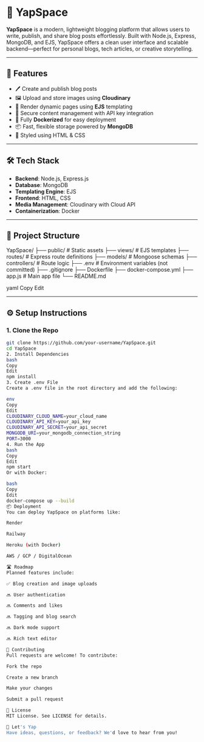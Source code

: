 # 📝 YapSpace

**YapSpace** is a modern, lightweight blogging platform that allows users to write, publish, and share blog posts effortlessly. Built with Node.js, Express, MongoDB, and EJS, YapSpace offers a clean user interface and scalable backend—perfect for personal blogs, tech articles, or creative storytelling.

---

## 🚀 Features

- 🖊️ Create and publish blog posts  
- 🖼️ Upload and store images using **Cloudinary**  
- 📄 Render dynamic pages using **EJS** templating  
- 🔐 Secure content management with API key integration  
- 🐳 Fully **Dockerized** for easy deployment  
- 📦 Fast, flexible storage powered by **MongoDB**  
- 🎨 Styled using HTML & CSS  

---

## 🛠️ Tech Stack

- **Backend**: Node.js, Express.js  
- **Database**: MongoDB  
- **Templating Engine**: EJS  
- **Frontend**: HTML, CSS  
- **Media Management**: Cloudinary with Cloud API  
- **Containerization**: Docker  

---

## 📁 Project Structure

YapSpace/
├── public/ # Static assets
├── views/ # EJS templates
├── routes/ # Express route definitions
├── models/ # Mongoose schemas
├── controllers/ # Route logic
├── .env # Environment variables (not committed)
├── .gitignore
├── Dockerfile
├── docker-compose.yml
├── app.js # Main app file
└── README.md

yaml
Copy
Edit

---

## ⚙️ Setup Instructions

### 1. Clone the Repo

```bash
git clone https://github.com/your-username/YapSpace.git
cd YapSpace
2. Install Dependencies
bash
Copy
Edit
npm install
3. Create .env File
Create a .env file in the root directory and add the following:

env
Copy
Edit
CLOUDINARY_CLOUD_NAME=your_cloud_name
CLOUDINARY_API_KEY=your_api_key
CLOUDINARY_API_SECRET=your_api_secret
MONGODB_URI=your_mongodb_connection_string
PORT=3000
4. Run the App
bash
Copy
Edit
npm start
Or with Docker:

bash
Copy
Edit
docker-compose up --build
📦 Deployment
You can deploy YapSpace on platforms like:

Render

Railway

Heroku (with Docker)

AWS / GCP / DigitalOcean

🛣️ Roadmap
Planned features include:

✅ Blog creation and image uploads

🔜 User authentication

🔜 Comments and likes

🔜 Tagging and blog search

🔜 Dark mode support

🔜 Rich text editor

🤝 Contributing
Pull requests are welcome! To contribute:

Fork the repo

Create a new branch

Make your changes

Submit a pull request

📄 License
MIT License. See LICENSE for details.

💬 Let's Yap
Have ideas, questions, or feedback? We'd love to hear from you!
